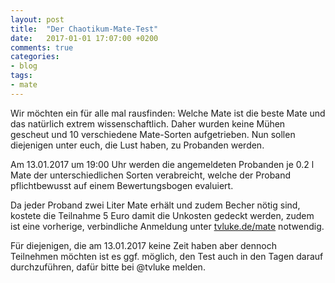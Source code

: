 ```yaml
---
layout: post
title:  "Der Chaotikum-Mate-Test"
date:   2017-01-01 17:07:00 +0200
comments: true
categories:
- blog
tags:
- mate
---
```

Wir möchten ein für alle mal rausfinden: Welche Mate ist die beste Mate und das natürlich extrem wissenschaftlich. Daher wurden keine Mühen gescheut und 10 verschiedene Mate-Sorten aufgetrieben. Nun sollen diejenigen unter euch, die Lust haben, zu Probanden werden.

<!--more-->

Am 13.01.2017 um 19:00 Uhr werden die angemeldeten Probanden je 0.2 l Mate der unterschiedlichen Sorten verabreicht, welche der Proband pflichtbewusst auf einem Bewertungsbogen evaluiert.

Da jeder Proband zwei Liter Mate erhält und zudem Becher nötig sind, kostete die Teilnahme 5 Euro damit die Unkosten gedeckt werden, zudem ist eine vorherige, verbindliche Anmeldung unter [tvluke.de/mate](https://www.tvluke.de/mate) notwendig.

Für diejenigen, die am 13.01.2017 keine Zeit haben aber dennoch Teilnehmen möchten ist es ggf. möglich, den Test auch in den Tagen darauf durchzuführen, dafür bitte bei @tvluke melden.
